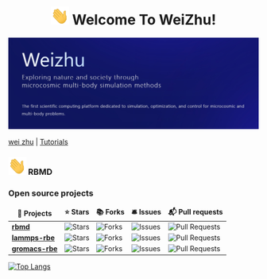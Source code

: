 <h1 align="center"><img src="https://raw.githubusercontent.com/ABSphreak/ABSphreak/master/gifs/Hi.gif" height="36px" width="36px">  Welcome To WeiZhu!</h1>

![banner](https://github.com/randbatch-md/randbatch-md/blob/main/Docs/weizhu.png)

[wei zhu](https://www.randbatch.com/) | [Tutorials](https://www.randbatch.com/guide/)

<h3><img src="https://raw.githubusercontent.com/ABSphreak/ABSphreak/master/gifs/Hi.gif" height="36px" width="36px">  RBMD</h3>

<h3>Open source projects</h3>
<table>
  <thead align="center">
    <tr border: none;>
      <td><b>🎁 Projects</b></td>
      <td><b>⭐ Stars</b></td>
      <td><b>📚 Forks</b></td>
      <td><b>🛎 Issues</b></td>
      <td><b>📬 Pull requests</b></td>
    </tr>
  </thead>
  <tbody>
    <tr>
      <td><a href="https://github.com/randbatch-md/rbmd"><b>rbmd</b></a></td>
      <td><img alt="Stars" src="https://img.shields.io/github/stars/randbatch-md/rbmd?style=flat-square&labelColor=343b41"/></td>
      <td><img alt="Forks" src="https://img.shields.io/github/forks/randbatch-md/rbmd?style=flat-square&labelColor=343b41"/></td>
      <td><img alt="Issues" src="https://img.shields.io/github/issues/randbatch-md/rbmd?style=flat-square&labelColor=343b41"/></td>
      <td><img alt="Pull Requests" src="https://img.shields.io/github/issues-pr/randbatch-md/rbmd?style=flat-square&labelColor=343b41"/></td>
    </tr>
	  <tr>
      <td><a href="https://github.com/randbatch-md/lammps-rbe"><b>lammps-rbe</b></a></td>
      <td><img alt="Stars" src="https://img.shields.io/github/stars/randbatch-md/lammps-rbe?style=flat-square&labelColor=343b41"/></td>
      <td><img alt="Forks" src="https://img.shields.io/github/forks/randbatch-md/lammps-rbe?style=flat-square&labelColor=343b41"/></td>
      <td><img alt="Issues" src="https://img.shields.io/github/issues/randbatch-md/lammps-rbe?style=flat-square&labelColor=343b41"/></td>
      <td><img alt="Pull Requests" src="https://img.shields.io/github/issues-pr/randbatch-md/lammps-rbe?style=flat-square&labelColor=343b41"/></td>
    </tr>
    <tr>
      <td><a href="https://github.com/randbatch-md/gromacs-rbe"><b>gromacs-rbe</b></a></td>
      <td><img alt="Stars" src="https://img.shields.io/github/stars/randbatch-md/gromacs-rbe?style=flat-square&labelColor=343b41"/></td>
      <td><img alt="Forks" src="https://img.shields.io/github/forks/randbatch-md/gromacs-rbe?style=flat-square&labelColor=343b41"/></td>
      <td><img alt="Issues" src="https://img.shields.io/github/issues/randbatch-md/gromacs-rbe?style=flat-square&labelColor=343b41"/></td>
      <td><img alt="Pull Requests" src="https://img.shields.io/github/issues-pr/randbatch-md/gromacs-rbe?style=flat-square&labelColor=343b41"/></td>
    </tr>
  </tbody>
</table>

[![Top Langs](https://github-readme-stats.vercel.app/api/top-langs/?username=randbatch-md&layout=compact)](https://github.com/anuraghazra/github-readme-stats)

